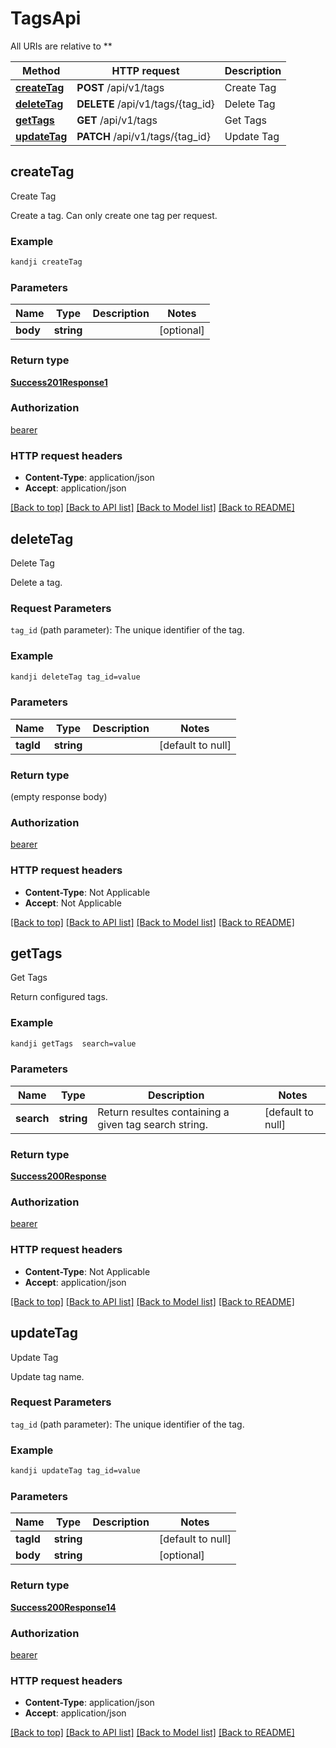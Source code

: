 # TagsApi

All URIs are relative to **

Method | HTTP request | Description
------------- | ------------- | -------------
[**createTag**](TagsApi.md#createTag) | **POST** /api/v1/tags | Create Tag
[**deleteTag**](TagsApi.md#deleteTag) | **DELETE** /api/v1/tags/{tag_id} | Delete Tag
[**getTags**](TagsApi.md#getTags) | **GET** /api/v1/tags | Get Tags
[**updateTag**](TagsApi.md#updateTag) | **PATCH** /api/v1/tags/{tag_id} | Update Tag



## createTag

Create Tag

Create a tag. Can only create one tag per request.

### Example

```bash
kandji createTag
```

### Parameters


Name | Type | Description  | Notes
------------- | ------------- | ------------- | -------------
 **body** | **string** |  | [optional]

### Return type

[**Success201Response1**](Success201Response1.md)

### Authorization

[bearer](../README.md#bearer)

### HTTP request headers

- **Content-Type**: application/json
- **Accept**: application/json

[[Back to top]](#) [[Back to API list]](../README.md#documentation-for-api-endpoints) [[Back to Model list]](../README.md#documentation-for-models) [[Back to README]](../README.md)


## deleteTag

Delete Tag

<p>Delete a tag.</p>
<h3 id=&quot;request-parameters&quot;>Request Parameters</h3>
<p><code>tag_id</code> (path parameter): The unique identifier of the tag.</p>

### Example

```bash
kandji deleteTag tag_id=value
```

### Parameters


Name | Type | Description  | Notes
------------- | ------------- | ------------- | -------------
 **tagId** | **string** |  | [default to null]

### Return type

(empty response body)

### Authorization

[bearer](../README.md#bearer)

### HTTP request headers

- **Content-Type**: Not Applicable
- **Accept**: Not Applicable

[[Back to top]](#) [[Back to API list]](../README.md#documentation-for-api-endpoints) [[Back to Model list]](../README.md#documentation-for-models) [[Back to README]](../README.md)


## getTags

Get Tags

Return configured tags.

### Example

```bash
kandji getTags  search=value
```

### Parameters


Name | Type | Description  | Notes
------------- | ------------- | ------------- | -------------
 **search** | **string** | Return resultes containing a given tag search string. | [default to null]

### Return type

[**Success200Response**](Success200Response.md)

### Authorization

[bearer](../README.md#bearer)

### HTTP request headers

- **Content-Type**: Not Applicable
- **Accept**: application/json

[[Back to top]](#) [[Back to API list]](../README.md#documentation-for-api-endpoints) [[Back to Model list]](../README.md#documentation-for-models) [[Back to README]](../README.md)


## updateTag

Update Tag

<p>Update tag name.</p>
<h3 id=&quot;request-parameters&quot;>Request Parameters</h3>
<p><code>tag_id</code> (path parameter): The unique identifier of the tag.</p>

### Example

```bash
kandji updateTag tag_id=value
```

### Parameters


Name | Type | Description  | Notes
------------- | ------------- | ------------- | -------------
 **tagId** | **string** |  | [default to null]
 **body** | **string** |  | [optional]

### Return type

[**Success200Response14**](Success200Response14.md)

### Authorization

[bearer](../README.md#bearer)

### HTTP request headers

- **Content-Type**: application/json
- **Accept**: application/json

[[Back to top]](#) [[Back to API list]](../README.md#documentation-for-api-endpoints) [[Back to Model list]](../README.md#documentation-for-models) [[Back to README]](../README.md)

